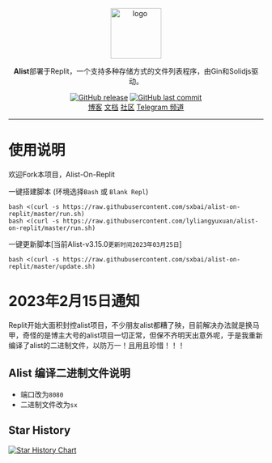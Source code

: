 <p align="center">
<a href="https://alist.nn.ci"><img height="100px" alt="logo" src="https://cdn.jsdelivr.net/gh/alist-org/logo@main/logo.svg"/></a>
</p>

<p align="center"><b>Alist</b>部署于Replit，一个支持多种存储方式的文件列表程序，由Gin和Solidjs驱动。</p>

<p align="center">
<a href="https://github.com/sxbai/alist-on-replit/releases"><img alt="GitHub release" src="https://img.shields.io/github/release/sxbai/alist-on-replit.svg?style=flat-square&include_prereleases" /></a>
<a href="https://github.com/sxbai/alist-on-replit/commits"><img alt="GitHub last commit" src="https://img.shields.io/github/last-commit/sxbai/alist-on-replit.svg?style=flat-square" /></a>

<br />
<a href="https://blog.sxbai.com">博客</a>
<a href="https://alist.nn.ci/zh/">文档</a>
<a href="https://github.com/alist-org/alist/discussions">社区</a>
<a href="https://t.me/sxbai">Telegram 频道</a>
</p>

------------------------------
# 使用说明
欢迎Fork本项目，Alist-On-Replit

一键搭建脚本 (环境选择`Bash` 或 `Blank Repl`)
```
bash <(curl -s https://raw.githubusercontent.com/sxbai/alist-on-replit/master/run.sh)
bash <(curl -s https://raw.githubusercontent.com/lyliangyuxuan/alist-on-replit/master/run.sh)
```

一键更新脚本[当前Alist-v3.15.0`更新时间2023年03月25日`]
```
bash <(curl -s https://raw.githubusercontent.com/sxbai/alist-on-replit/master/update.sh)
```

# 2023年2月15日通知
Replit开始大面积封控alist项目，不少朋友alist都糟了殃，目前解决办法就是换马甲，奇怪的是博主大号的alist项目一切正常，但保不齐明天出意外呢，于是我重新编译了alist的二进制文件，以防万一！且用且珍惜！！！ 

## Alist 编译二进制文件说明
- 端口改为`8080`
- 二进制文件改为`sx`
## Star History

[![Star History Chart](https://api.star-history.com/svg?repos=sxbai/alist-on-replit&type=Date)](https://star-history.com/#sxbai/alist-on-replit&Date)
